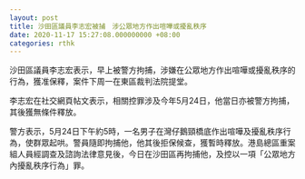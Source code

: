 ```yaml
---
layout: post
title: 沙田區議員李志宏被捕　涉公眾地方作出喧嘩或擾亂秩序
date: 2020-11-17 15:27:08.000000000 +08:00
categories: rthk
---
```


沙田區議員李志宏表示，早上被警方拘捕，涉嫌在公眾地方作出喧嘩或擾亂秩序的行為，獲准保釋，案件下周一在東區裁判法院提堂。

李志宏在社交網頁帖文表示，相關控罪涉及今年5月24日，他當日亦被警方拘捕，其後獲無條件釋放。

警方表示，5月24日下午約5時，一名男子在灣仔鵝頸橋底作出喧嘩及擾亂秩序行為，使群眾起哄。警員隨即拘捕他，他其後拒保候查，獲暫時釋放。港島總區重案組人員經調查及諮詢法律意見後，今日在沙田區再拘捕他，及控以一項「公眾地方內擾亂秩序行為」罪。
